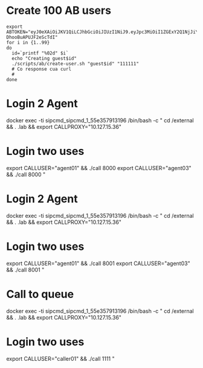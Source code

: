 # Create 100 AB users
```
export ABTOKEN="eyJ0eXAiOiJKV1QiLCJhbGciOiJIUzI1NiJ9.eyJpc3MiOiI1ZGExY2Q1NjJiYWI2ZjFlMDBiZGI1MDkiLCJleHAiOjE2MDM0NDgwOTg5MDJ9.Wn2nqYsW5V7DSB6FezBaqNfv-DhooBuAPUJF2eScTdI"
for i in {1..99}
do
  id=`printf "%02d" $i`
  echo "Creating guest$id"
  ./scripts/ab/create-user.sh "guest$id" "111111"
  # Co response cua curl
  #
done
```

# Login 2 Agent

docker exec -ti sipcmd_sipcmd_1_55e357913196 /bin/bash -c "
  cd /external && . .lab && export CALLPROXY="10.127.15.36"

  # Login two uses
  export CALLUSER="agent01" && ./call 8000
  export CALLUSER="agent03" && ./call 8000
"

# Login 2 Agent
docker exec -ti sipcmd_sipcmd_1_55e357913196 /bin/bash -c "
  cd /external && . .lab && export CALLPROXY="10.127.15.36"

  # Login two uses
  export CALLUSER="agent01" && ./call 8001
  export CALLUSER="agent03" && ./call 8001
"

# Call to queue
docker exec -ti sipcmd_sipcmd_1_55e357913196 /bin/bash -c "
  cd /external && . .lab && export CALLPROXY="10.127.15.36"

  # Login two uses
  export CALLUSER="caller01" && ./call 1111
"

